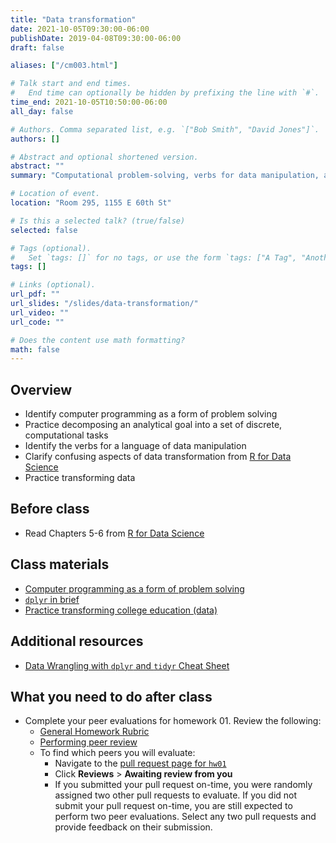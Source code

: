 ```yaml
---
title: "Data transformation"
date: 2021-10-05T09:30:00-06:00
publishDate: 2019-04-08T09:30:00-06:00
draft: false

aliases: ["/cm003.html"]

# Talk start and end times.
#   End time can optionally be hidden by prefixing the line with `#`.
time_end: 2021-10-05T10:50:00-06:00
all_day: false

# Authors. Comma separated list, e.g. `["Bob Smith", "David Jones"]`.
authors: []

# Abstract and optional shortened version.
abstract: ""
summary: "Computational problem-solving, verbs for data manipulation, and practice transforming data frames using dplyr."

# Location of event.
location: "Room 295, 1155 E 60th St"

# Is this a selected talk? (true/false)
selected: false

# Tags (optional).
#   Set `tags: []` for no tags, or use the form `tags: ["A Tag", "Another Tag"]` for one or more tags.
tags: []

# Links (optional).
url_pdf: ""
url_slides: "/slides/data-transformation/"
url_video: ""
url_code: ""

# Does the content use math formatting?
math: false
---
```




## Overview

* Identify computer programming as a form of problem solving
* Practice decomposing an analytical goal into a set of discrete, computational tasks
* Identify the verbs for a language of data manipulation
* Clarify confusing aspects of data transformation from [R for Data Science](http://r4ds.had.co.nz/transform.html)
* Practice transforming data

## Before class

* Read Chapters 5-6 from [R for Data Science](http://r4ds.had.co.nz/)

## Class materials

* [Computer programming as a form of problem solving](/notes/problem-solving/)
* [`dplyr` in brief](/notes/dplyr/)
* [Practice transforming college education (data)](/notes/transform-college/)

## Additional resources

* [Data Wrangling with `dplyr` and `tidyr` Cheat Sheet](https://www.rstudio.com/wp-content/uploads/2015/02/data-wrangling-cheatsheet.pdf)

## What you need to do after class

* Complete your peer evaluations for homework 01. Review the following:
    * [General Homework Rubric](/faq/homework-evaluations/)
    * [Performing peer review](/faq/peer-evaluations/)
    * To find which peers you will evaluate:
        * Navigate to the [pull request page for `hw01`](https://github.com/cfss-fa21/hw01/pulls)
        * Click **Reviews** > **Awaiting review from you**
        * If you submitted your pull request on-time, you were randomly assigned two other pull requests to evaluate. If you did not submit your pull request on-time, you are still expected to perform two peer evaluations. Select any two pull requests and provide feedback on their submission.
